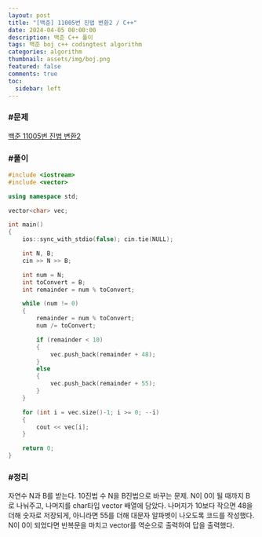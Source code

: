 ```yaml
---
layout: post
title: "[백준] 11005번 진법 변환2 / C++"
date: 2024-04-05 00:00:00
description: 백준 C++ 풀이
tags: 백준 boj c++ codingtest algorithm
categories: algorithm
thumbnail: assets/img/boj.png
featured: false
comments: true
toc:
  sidebar: left
---
```


### #문제
[백준 11005번 진법 변환2](https://www.acmicpc.net/problem/11005)

### #풀이
```c++
#include <iostream>
#include <vector>

using namespace std;

vector<char> vec;

int main()
{
	ios::sync_with_stdio(false); cin.tie(NULL);

	int N, B;
	cin >> N >> B;

	int num = N;
	int toConvert = B;
	int remainder = num % toConvert;

	while (num != 0)
	{
		remainder = num % toConvert;
		num /= toConvert;

		if (remainder < 10)
		{
			vec.push_back(remainder + 48);
		}
		else
		{
			vec.push_back(remainder + 55);
		}
	}

	for (int i = vec.size()-1; i >= 0; --i)
	{
		cout << vec[i];
	}

	return 0;
}
```

### #정리
자연수 N과 B를 받는다. 10진법 수 N을 B진법으로 바꾸는 문제. N이 0이 될 때까지 B로 나눠주고, 나머지를 char타입 vector 배열에 담았다. 나머지가 10보다 작으면 48을 더해 숫자로 저장되게, 아니라면 55를 더해 대문자 알파벳이 나오도록 코드를 작성했다. N이 0이 되었다면 반복문을 마치고 vector를 역순으로 출력하여 답을 출력했다.